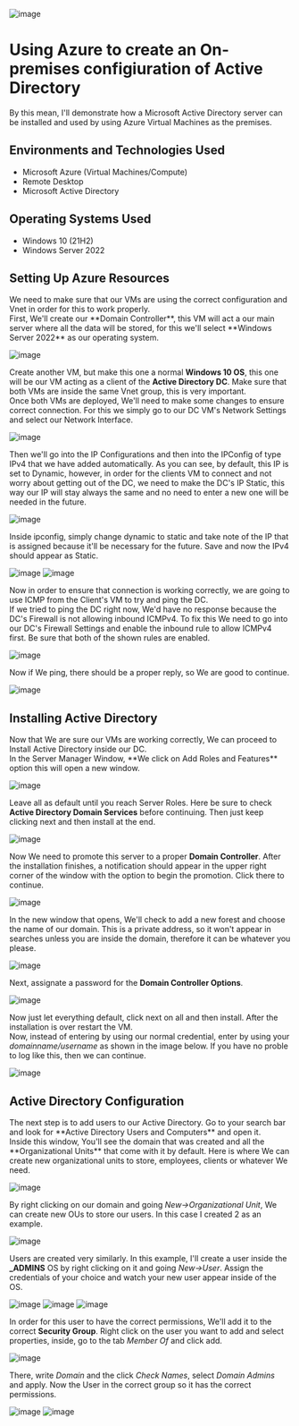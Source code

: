 <p align="center">

  ![image](https://ticgrup.com/wp-content/uploads/2022/02/Que-es-Active-Directory_ticgrup.jpg)

</p>
<h1>Using Azure to create an On-premises configiuration of Active Directory</h1>
By this mean, I'll demonstrate how a Microsoft Active Directory server can be installed and used by using Azure Virtual Machines as the premises.<br />

<h2>Environments and Technologies Used</h2>

- Microsoft Azure (Virtual Machines/Compute)
- Remote Desktop
- Microsoft Active Directory

<h2>Operating Systems Used </h2>

- Windows 10</b> (21H2)
- Windows Server 2022

<h2>Setting Up Azure Resources</h2>
<p>
  We need to make sure that our VMs are using the correct configuration and Vnet in order for this to work properly.<br>
  First, We'll create our **Domain Controller**, this VM will act a our main server where all the data will be stored, for this we'll select **Windows Server 2022** as our operating system.
  
  ![image](https://github.com/DsosaH/activeDirectory/assets/148100125/4d92e725-1ba2-4c3d-bcf1-aac445f46a08) <br/>

  Create another VM, but make this one a normal **Windows 10 OS**, this one will be our VM acting as a client of the **Active Directory DC**. Make sure that both VMs are inside the same Vnet group, this is very important.<br>
  Once both VMs are deployed, We'll need to make some changes to ensure correct connection. For this we simply go to our DC VM's Network Settings and select our Network Interface.<br>

  ![image](https://github.com/DsosaH/activeDirectory/assets/148100125/50c4c7a2-e476-4bd2-9030-45abebe6a715) <br>
  
  Then we'll go into the IP Configurations and then into the IPConfig of type IPv4 that we have added automatically. As you can see, by default, this IP is set to Dynamic, however, in order for the clients VM to connect and not worry about getting out of the DC, we need to make the DC's IP Static, this way our IP will stay always the same and no need to enter a new one will be needed in the future.
  
  ![image](https://github.com/DsosaH/activeDirectory/assets/148100125/f03659e1-bcfc-451e-bbf8-d5f66b311143)<br>

Inside ipconfig, simply change dynamic to static and take note of the IP that is assigned because it'll be necessary for the future. Save and now the IPv4 should appear as Static.<br>

![image](https://github.com/DsosaH/activeDirectory/assets/148100125/97479b5a-14c4-4645-891e-d28d00ac2e06)
![image](https://github.com/DsosaH/activeDirectory/assets/148100125/0c672a9b-2dad-48cf-92ef-13c3def1897b)<br/>

Now in order to ensure that connection is working correctly, we are going to use ICMP from the Client's VM to try and ping the DC.<br>
If we tried to ping the DC right now, We'd have no response because the DC's Firewall is not allowing inbound ICMPv4. To fix this We need to go into our DC's Firewall Settings and enable the inbound rule to allow ICMPv4 first. Be sure that both of the shown rules are enabled. <br>

![image](https://github.com/DsosaH/activeDirectory/assets/148100125/1fd73648-270a-40e8-b041-5827a3ab3357)

Now if We ping, there should be a proper reply, so We are good to continue.

![image](https://github.com/DsosaH/activeDirectory/assets/148100125/cca81786-ad80-4d9b-b2f3-b5a486ce5e67)
  
</p>
<h2>Installing Active Directory</h2>
<p>
  Now that We are sure our VMs are working correctly, We can proceed to Install Active Directory inside our DC.<br>
  In the Server Manager Window, **We click on Add Roles and Features** option this will open a new window.<br>
  
  ![image](https://github.com/DsosaH/activeDirectory/assets/148100125/53d248ff-102c-49d9-9b1d-0dd932d04a23)

  Leave all as default until you reach Server Roles. Here be sure to check **Active Directory Domain Services** before continuing. Then just keep clicking next and then install at the end.<br>

  ![image](https://github.com/DsosaH/activeDirectory/assets/148100125/f0bd044d-a9a3-47ba-a782-9fe0426ff0e5)<br>

  Now We need to promote this server to a proper **Domain Controller**. After the installation finishes, a notification should appear in the upper right corner of the window with the option to begin the promotion. Click there to continue.<br>
  
  ![image](https://github.com/DsosaH/activeDirectory/assets/148100125/64ea9c75-800b-40ec-ad75-c9f8e22b95cd)

  In the new window that opens, We'll check to add a new forest and choose the name of our domain. This is a private address, so it won't appear in searches unless you are inside the domain, therefore it can be whatever you please.

  ![image](https://github.com/DsosaH/activeDirectory/assets/148100125/6e107c48-fd45-4b50-b3ba-a6b1e40f013c)

  Next, assignate a password for the **Domain Controller Options**.

  ![image](https://github.com/DsosaH/activeDirectory/assets/148100125/60d4e8ac-493a-463f-83ae-d87b00f4fe09)

  Now just let everything default, click next on all and then install. After the installation is over restart the VM.<br>
  Now, instead of entering by using our normal credential, enter by using your _domainname/username_ as shown in the image below. If you have no proble to log like this, then we can continue. <br>

  ![image](https://github.com/DsosaH/activeDirectory/assets/148100125/c96c6e5c-d4ff-4a06-b940-e369ea5c12a3)

</p>
<h2>Active Directory Configuration</h2>

<p>
  The next step is to add users to our Active Directory. Go to your search bar and look for **Active Directory Users and Computers** and open it.<br>
  Inside this window, You'll see the domain that was created and all the **Organizational Units** that come with it by default. Here is where We can create new organizational units to store, employees, clients or whatever We need. 
  
  ![image](https://github.com/DsosaH/activeDirectory/assets/148100125/c20aa29b-1fd9-46b8-b57d-da5285e764b0)<br>

  By right clicking on our domain and going _New->Organizational Unit_, We can create new OUs to store our users. In this case I created 2 as an example.<br>

  ![image](https://github.com/DsosaH/activeDirectory/assets/148100125/ad43c608-5084-4adf-9961-7def8da1d397)

  Users are created very similarly. In this example, I'll create a user inside the **_ADMINS** OS by right clicking on it and going _New->User_. Assign the credentials of your choice and watch your new user appear inside of the OS.<br>

  ![image](https://github.com/DsosaH/activeDirectory/assets/148100125/eab5a629-38f7-4192-a629-cbf1a447ee81)
  ![image](https://github.com/DsosaH/activeDirectory/assets/148100125/6d2851e8-0a9d-463b-a1f2-3766bce947f6)
  ![image](https://github.com/DsosaH/activeDirectory/assets/148100125/0a64667f-9eed-44e4-939b-dc038dff3ba7)

  In order for this user to have the correct permissions, We'll add it to the correct **Security Group**. Right click on the user you want to add and select properties, inside, go to the tab _Member Of_ and click add.<br>

  ![image](https://github.com/DsosaH/activeDirectory/assets/148100125/e561fa73-8e2a-4f76-890d-6b115c467412)

  There, write _Domain_ and the click _Check Names_, select _Domain Admins_ and apply. Now the User in the correct group so it has the correct permissions.<br>

  ![image](https://github.com/DsosaH/activeDirectory/assets/148100125/62d68eee-05bc-4cac-817a-ca418ff644a2)
  ![image](https://github.com/DsosaH/activeDirectory/assets/148100125/ce28c470-d1ed-45ea-a162-1383bca86d8b)

</p>
